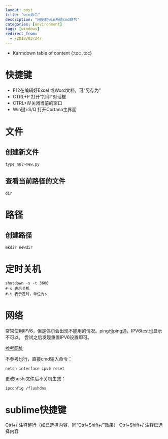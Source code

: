 ```yaml
---
layout: post
title: "win命令"
description: "用到的win系统cmd命令"
categories: [environment]
tags: [windows]
redirect_from:
  - /2018/03/24/
---
```


* Karmdown table of content
{:toc .toc}

# 快捷键

* F12在编辑好Excel 或Word文档，可“另存为”
* CTRL+P 打开“打印”对话框
* CTRL+W关闭当前的窗口
* Win键+S/Q 打开Cortana主界面

# 文件
## 创建新文件

~~~~
type nul>new.py
~~~~~

## 查看当前路径的文件
~~~~
dir
~~~~~~

# 路径
## 创建路径

~~~~
mkdir newdir
~~~~~

# 定时关机

~~~~
shutdown -s -t 3600
#-s 表示关机
#-t 表示定时，单位为s
~~~~~~~

# 网络

常常使用IPV6，但是偶尔会出现不能用的情况。ping也ping通，IPV6test也显示不可以。
尝试之后发现重置IPV6设置即可。

[参考网址](https://github.com/XX-net/XX-Net/wiki/IPv6-Win10)

不参考也行，直接cmd输入命令：

~~~~~
netsh interface ipv6 reset
~~~~~~

更改hosts文件后不关机生效：

~~~~
ipconfig /flushdns
~~~~~~~~~~~

# sublime快捷键
Ctrl+/ 注释整行（如已选择内容，同“Ctrl+Shift+/”效果）
Ctrl+Shift+/ 注释已选择内容